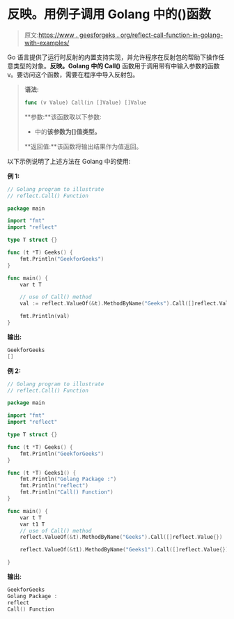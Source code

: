 # 反映。用例子调用 Golang 中的()函数

> 原文:[https://www . geesforgeks . org/reflect-call-function-in-golang-with-examples/](https://www.geeksforgeeks.org/reflect-call-function-in-golang-with-examples/)

Go 语言提供了运行时反射的内置支持实现，并允许程序在反射包的帮助下操作任意类型的对象。**反映。Golang 中的 Call()** 函数用于调用带有中输入参数的函数 v。要访问这个函数，需要在程序中导入反射包。

> **语法:**
> 
> ```go
> func (v Value) Call(in []Value) []Value
> 
> ```
> 
> **参数:**该函数取以下参数:
> 
> *   中的**该参数为[]值类型。**
> 
> **返回值:**该函数将输出结果作为值返回。

以下示例说明了上述方法在 Golang 中的使用:

**例 1:**

```go
// Golang program to illustrate
// reflect.Call() Function

package main

import "fmt"
import "reflect"

type T struct {}

func (t *T) Geeks() {
    fmt.Println("GeekforGeeks")
}

func main() {
    var t T

    // use of Call() method
    val := reflect.ValueOf(&t).MethodByName("Geeks").Call([]reflect.Value{})

    fmt.Println(val)
}        
```

**输出:**

```go
GeekforGeeks
[]

```

**例 2:**

```go
// Golang program to illustrate
// reflect.Call() Function

package main

import "fmt"
import "reflect"

type T struct {}

func (t *T) Geeks() {
    fmt.Println("GeekforGeeks")
}

func (t *T) Geeks1() {
    fmt.Println("Golang Package :")
    fmt.Println("reflect")
    fmt.Println("Call() Function")    
}

func main() {
    var t T
    var t1 T
    // use of Call() method
    reflect.ValueOf(&t).MethodByName("Geeks").Call([]reflect.Value{})

    reflect.ValueOf(&t1).MethodByName("Geeks1").Call([]reflect.Value{})

} 
```

**输出:**

```go
GeekforGeeks
Golang Package :
reflect
Call() Function

```